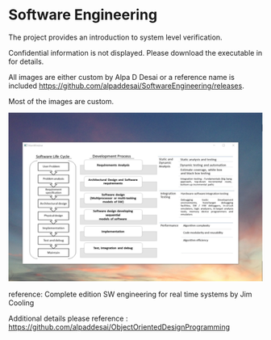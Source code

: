 # Software Engineering

The project provides an introduction to system level verification. 

Confidential information is not displayed. Please download the executable in for details. 

All images are either custom by Alpa D Desai or a reference name is included https://github.com/alpaddesai/SoftwareEngineering/releases.

Most of the images are custom.

![image](SoftwareDevelopmentCycle.png)

reference: Complete edition SW engineering for real time systems by Jim Cooling

Additional details please reference : https://github.com/alpaddesai/ObjectOrientedDesignProgramming
